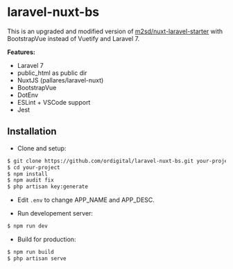 # laravel-nuxt-bs

This is an upgraded and modified version of [m2sd/nuxt-laravel-starter](https://github.com/m2sd/nuxt-laravel-starter) with BootstrapVue instead of Vuetify and Laravel 7.

**Features:**

- Laravel 7
- public_html as public dir
- NuxtJS (pallares/laravel-nuxt)
- BootstrapVue
- DotEnv
- ESLint + VSCode support
- Jest

## Installation

- Clone and setup: 

```bash
$ git clone https://github.com/ordigital/laravel-nuxt-bs.git your-project
$ cd your-project
$ npm install
$ npm audit fix
$ php artisan key:generate
```

- Edit `.env` to change APP_NAME and APP_DESC.

- Run developement server:
```bash
$ npm run dev
```
- Build for production:
```bash
$ npm run build
$ php artisan serve
```